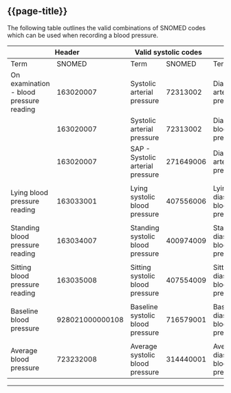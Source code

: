 ## {{page-title}}

The following table outlines the valid combinations of SNOMED codes which can be used when recording a blood pressure.

<table class="nhsd-!t-margin-bottom-6 nhsd-!t-margin-top-6">
    <thead>
        <th data-no-sort colspan="2">Header</th>
        <th data-no-sort colspan="2">Valid systolic codes</th>
        <th data-no-sort colspan="2">Valid diastolic codes</th>
    </thead>
    <tbody>
        <tr>
            <td class="nhsd-m-table__highlighted-items">Term</td>
            <td class="nhsd-m-table__highlighted-items">SNOMED</td>
            <td class="nhsd-m-table__highlighted-items">Term</td>
            <td class="nhsd-m-table__highlighted-items">SNOMED</td>
            <td class="nhsd-m-table__highlighted-items">Term</td>
            <td class="nhsd-m-table__highlighted-items">ConceptId</td>
        </tr>
        <tr>
            <td>On examination - blood pressure reading</td>
            <td>163020007</td>
            <td>Systolic arterial pressure</td>
            <td>72313002</td>
            <td>Diastolic arterial pressure</td>
            <td>1091811000000100</td>
        </tr>
        <tr>
            <td></td>
            <td>163020007</td>
            <td>Systolic arterial pressure</td>
            <td>72313002</td>
            <td>Diastolic blood pressure</td>
            <td>271650006</td>
        </tr>
        <tr>
            <td></td>
            <td>163020007</td>
            <td>SAP - Systolic arterial pressure</td>
            <td>271649006</td>
            <td>Diastolic arterial pressure</td>
            <td>271650006</td>
        </tr>
        <tr>
            <td colspan="9" class="nhsd-m-table__highlighted-items" />
        </tr>
        <tr>
            <td>Lying blood pressure reading</td>
            <td>163033001</td>
            <td>Lying systolic blood pressure</td>
            <td>407556006</td>
            <td>Lying diastolic blood pressure</td>
            <td>407557002</td>
        </tr>
        <tr>
            <td colspan="9" class="nhsd-m-table__highlighted-items" />
        </tr>
        <tr>
            <td>Standing blood pressure reading</td>
            <td>163034007</td>
            <td>Standing systolic blood pressure</td>
            <td>400974009</td>
            <td>Standing diastolic blood pressure</td>
            <td>400975005</td>
        </tr>
        <tr>
            <td colspan="9" class="nhsd-m-table__highlighted-items" />
        </tr>
        <tr>
            <td>Sitting blood pressure reading</td>
            <td>163035008</td>
            <td>Sitting systolic blood pressure</td>
            <td>407554009</td>
            <td>Sitting diastolic blood pressure</td>
            <td>407555005</td>
        </tr>
        <tr>
            <td colspan="9" class="nhsd-m-table__highlighted-items" />
        </tr>
        <tr>
            <td>Baseline blood pressure</td>
            <td>928021000000108</td>
            <td>Baseline systolic blood pressure</td>
            <td>716579001</td>
            <td>Baseline diastolic blood pressure</td>
            <td>716632005</td>
        </tr>
        <tr>
            <td colspan="9" class="nhsd-m-table__highlighted-items" />
        </tr>
        <tr>
            <td>Average blood pressure</td>
            <td>723232008</td>
            <td>Average systolic blood pressure</td>
            <td>314440001</td>
            <td>Average diastolic blood pressure</td>
            <td>314453003</td>
        </tr>
    </tbody>
</table>

---
